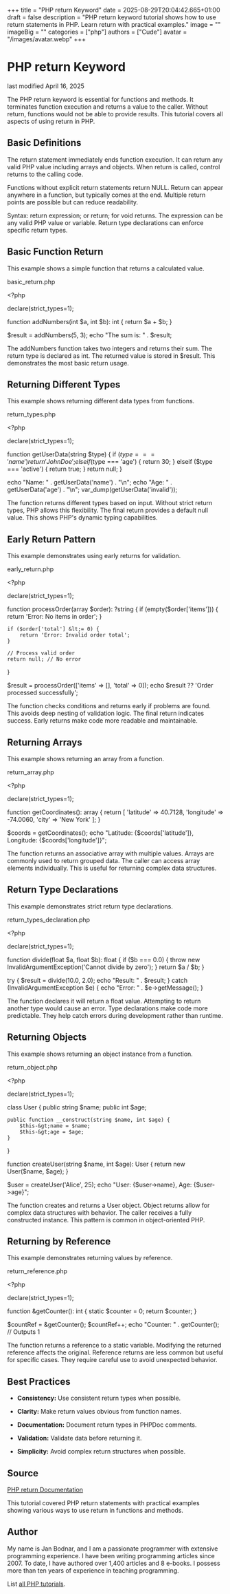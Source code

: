 +++
title = "PHP return Keyword"
date = 2025-08-29T20:04:42.665+01:00
draft = false
description = "PHP return keyword tutorial shows how to use return statements in PHP. Learn return with practical examples."
image = ""
imageBig = ""
categories = ["php"]
authors = ["Cude"]
avatar = "/images/avatar.webp"
+++

# PHP return Keyword

last modified April 16, 2025

The PHP return keyword is essential for functions and methods. It
terminates function execution and returns a value to the caller. Without return,
functions would not be able to provide results. This tutorial covers all aspects
of using return in PHP.

## Basic Definitions

The return statement immediately ends function execution. It can
return any valid PHP value including arrays and objects. When return is called,
control returns to the calling code.

Functions without explicit return statements return NULL. Return can appear
anywhere in a function, but typically comes at the end. Multiple return points
are possible but can reduce readability.

Syntax: return expression; or return; for void returns.
The expression can be any valid PHP value or variable. Return type declarations
can enforce specific return types.

## Basic Function Return

This example shows a simple function that returns a calculated value.

basic_return.php
  

&lt;?php

declare(strict_types=1);

function addNumbers(int $a, int $b): int {
    return $a + $b;
}

$result = addNumbers(5, 3);
echo "The sum is: " . $result;

The addNumbers function takes two integers and returns their sum.
The return type is declared as int. The returned value is stored in $result.
This demonstrates the most basic return usage.

## Returning Different Types

This example shows returning different data types from functions.

return_types.php
  

&lt;?php

declare(strict_types=1);

function getUserData(string $type) {
    if ($type === 'name') {
        return 'John Doe';
    } elseif ($type === 'age') {
        return 30;
    } elseif ($type === 'active') {
        return true;
    }
    return null;
}

echo "Name: " . getUserData('name') . "\n";
echo "Age: " . getUserData('age') . "\n";
var_dump(getUserData('invalid'));

The function returns different types based on input. Without strict return types,
PHP allows this flexibility. The final return provides a default null value.
This shows PHP's dynamic typing capabilities.

## Early Return Pattern

This example demonstrates using early returns for validation.

early_return.php
  

&lt;?php

declare(strict_types=1);

function processOrder(array $order): ?string {
    if (empty($order['items'])) {
        return 'Error: No items in order';
    }
    
    if ($order['total'] &lt;= 0) {
        return 'Error: Invalid order total';
    }
    
    // Process valid order
    return null; // No error
}

$result = processOrder(['items' =&gt; [], 'total' =&gt; 0]);
echo $result ?? 'Order processed successfully';

The function checks conditions and returns early if problems are found. This
avoids deep nesting of validation logic. The final return indicates success.
Early returns make code more readable and maintainable.

## Returning Arrays

This example shows returning an array from a function.

return_array.php
  

&lt;?php

declare(strict_types=1);

function getCoordinates(): array {
    return [
        'latitude' =&gt; 40.7128,
        'longitude' =&gt; -74.0060,
        'city' =&gt; 'New York'
    ];
}

$coords = getCoordinates();
echo "Latitude: {$coords['latitude']}, Longitude: {$coords['longitude']}";

The function returns an associative array with multiple values. Arrays are
commonly used to return grouped data. The caller can access array elements
individually. This is useful for returning complex data structures.

## Return Type Declarations

This example demonstrates strict return type declarations.

return_types_declaration.php
  

&lt;?php

declare(strict_types=1);

function divide(float $a, float $b): float {
    if ($b === 0.0) {
        throw new InvalidArgumentException('Cannot divide by zero');
    }
    return $a / $b;
}

try {
    $result = divide(10.0, 2.0);
    echo "Result: " . $result;
} catch (InvalidArgumentException $e) {
    echo "Error: " . $e-&gt;getMessage();
}

The function declares it will return a float value. Attempting to return another
type would cause an error. Type declarations make code more predictable. They
help catch errors during development rather than runtime.

## Returning Objects

This example shows returning an object instance from a function.

return_object.php
  

&lt;?php

declare(strict_types=1);

class User {
    public string $name;
    public int $age;
    
    public function __construct(string $name, int $age) {
        $this-&gt;name = $name;
        $this-&gt;age = $age;
    }
}

function createUser(string $name, int $age): User {
    return new User($name, $age);
}

$user = createUser('Alice', 25);
echo "User: {$user-&gt;name}, Age: {$user-&gt;age}";

The function creates and returns a User object. Object returns allow for complex
data structures with behavior. The caller receives a fully constructed instance.
This pattern is common in object-oriented PHP.

## Returning by Reference

This example demonstrates returning values by reference.

return_reference.php
  

&lt;?php

declare(strict_types=1);

function &amp;getCounter(): int {
    static $counter = 0;
    return $counter;
}

$countRef = &amp;getCounter();
$countRef++;
echo "Counter: " . getCounter(); // Outputs 1

The function returns a reference to a static variable. Modifying the returned
reference affects the original. Reference returns are less common but useful
for specific cases. They require careful use to avoid unexpected behavior.

## Best Practices

- **Consistency:** Use consistent return types when possible.

- **Clarity:** Make return values obvious from function names.

- **Documentation:** Document return types in PHPDoc comments.

- **Validation:** Validate data before returning it.

- **Simplicity:** Avoid complex return structures when possible.

## Source

[PHP return Documentation](https://www.php.net/manual/en/functions.returning-values.php)

This tutorial covered PHP return statements with practical examples showing
various ways to use return in functions and methods.

## Author

My name is Jan Bodnar, and I am a passionate programmer with extensive
programming experience. I have been writing programming articles since 2007.
To date, I have authored over 1,400 articles and 8 e-books. I possess more
than ten years of experience in teaching programming.

List [all PHP tutorials](/php/).
